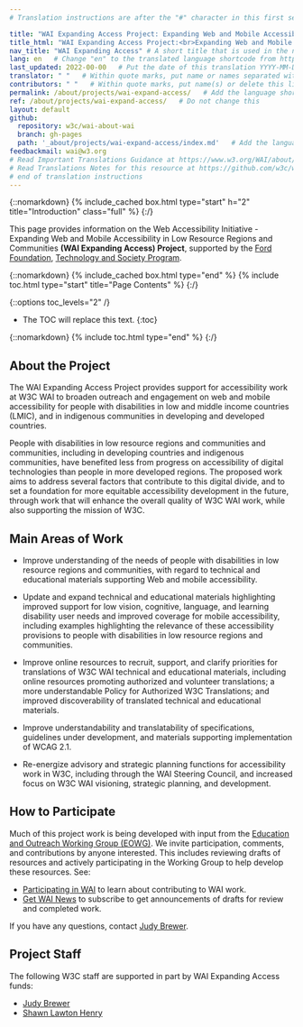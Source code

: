 ```yaml
---
# Translation instructions are after the "#" character in this first section. They are comments that do not show up in the web page. You do not need to translate the instructions after #.

title: "WAI Expanding Access Project: Expanding Web and Mobile Accessibility in Low Resource Regions and Communities"   # Do not translate "title:". Do translate the text after "title:".
title_html: "WAI Expanding Access Project:<br>Expanding Web and Mobile Accessibility in Low Resource Regions and Communities"    # Do translate the text with <br>
nav_title: "WAI Expanding Access" # A short title that is used in the navigation
lang: en   # Change "en" to the translated language shortcode from https://www.iana.org/assignments/language-subtag-registry/language-subtag-registry
last_updated: 2022-00-00   # Put the date of this translation YYYY-MM-DD (with month in the middle)
translator: " "   # Within quote marks, put name or names separated with a comma
contributors: " "   # Within quote marks, put name(s) or delete this line
permalink: /about/projects/wai-expand-access/   # Add the language shortcode to the end; for example /fundamentals/accessibility-intro/fr
ref: /about/projects/wai-expand-access/   # Do not change this
layout: default
github:
  repository: w3c/wai-about-wai
  branch: gh-pages
  path: '_about/projects/wai-expand-access/index.md'   # Add the language shortcode to the middle of the filename, for example index.fr.md
feedbackmail: wai@w3.org
# Read Important Translations Guidance at https://www.w3.org/WAI/about/translating/#important
# Read Translations Notes for this resource at https://github.com/w3c/wai-expand-access/blob/gh-pages/README.md
# end of translation instructions
---
```

{::nomarkdown}
{% include_cached box.html type="start" h="2" title="Introduction" class="full" %}
{:/}

This page provides information on the Web Accessibility Initiative - Expanding Web and Mobile Accessibility in Low Resource Regions and Communities **(WAI Expanding Access) Project**, supported by the [Ford Foundation](https://www.fordfoundation.org/), [Technology and Society Program](https://www.fordfoundation.org/work/challenging-inequality/technology-and-society/).

{::nomarkdown}
{% include_cached box.html type="end" %}
{% include toc.html type="start" title="Page Contents" %}
{:/}

{::options toc_levels="2" /}

-   The TOC will replace this text.
{:toc}


{::nomarkdown}
{% include toc.html type="end" %}
{:/}

## About the Project

The WAI Expanding Access Project provides support for accessibility work at W3C WAI to broaden outreach and engagement on web and mobile accessibility for people with disabilities in low and middle income countries (LMIC), and in indigenous communities in developing and developed countries.

People with disabilities in low resource regions and communities and communities, including in developing countries and indigenous communities, have benefited less from progress on accessibility of digital technologies than people in more developed regions. The proposed work aims to address several factors that contribute to this digital divide, and to set a foundation for more equitable accessibility development in the future, through work that will enhance the overall quality of W3C WAI work, while also supporting the mission of W3C.

## Main Areas of Work

* Improve understanding of the needs of people with disabilities in low resource regions and communities, with regard to technical and educational materials supporting Web and mobile accessibility. 

* Update and expand technical and educational materials highlighting improved support for low vision, cognitive, language, and learning disability user needs and improved coverage for mobile accessibility, including examples highlighting the relevance of these accessibility provisions to people with disabilities in low resource regions and communities. 

* Improve online resources to recruit, support, and clarify priorities for translations of W3C WAI technical and educational materials, including online resources promoting authorized and volunteer translations; a more understandable Policy for Authorized W3C Translations; and improved discoverability of translated technical and educational materials. 

* Improve understandability and translatability of specifications, guidelines under development, and materials supporting implementation of WCAG 2.1. 

* Re-energize advisory and strategic planning functions for accessibility work in W3C, including through the WAI Steering Council, and increased focus on W3C WAI visioning, strategic planning, and development. 


## How to Participate

Much of this project work is being developed with input from the [Education and Outreach Working Group (EOWG)]( http://www.w3.org/WAI/EO/). We invite participation, comments, and contributions by anyone interested. This includes reviewing drafts of resources and actively participating in the Working Group to help develop these resources. See:

* [Participating in WAI](https://www.w3.org/WAI/about/participating/) to learn about contributing to WAI work.
* [Get WAI News](https://www.w3.org/WAI/news/subscribe/) to subscribe to get announcements of drafts for review and completed work.

If you have any questions, contact [Judy Brewer](http://www.w3.org/People/Brewer/).

## Project Staff

The following W3C staff are supported in part by WAI Expanding Access funds:

* [Judy Brewer](http://www.w3.org/People/Brewer/)
* [Shawn Lawton Henry](https://www.w3.org/People/Shawn/)
